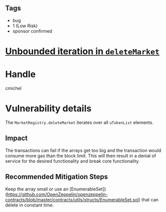 ## Tags

- bug
- 1 (Low Risk)
- sponsor confirmed

# [Unbounded iteration in `deleteMarket`](https://github.com/code-423n4/2021-10-union-findings/issues/65) 

# Handle

cmichel


# Vulnerability details

The `MarketRegistry.deleteMarket` iterates over all `uTokenList` elements.

## Impact
The transactions can fail if the arrays get too big and the transaction would consume more gas than the block limit.
This will then result in a denial of service for the desired functionality and break core functionality.

## Recommended Mitigation Steps
Keep the array small or use an [EnumerableSet])(https://github.com/OpenZeppelin/openzeppelin-contracts/blob/master/contracts/utils/structs/EnumerableSet.sol) that can delete in constant time.

